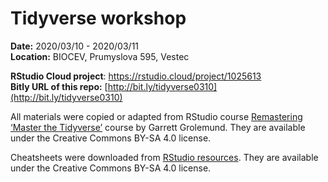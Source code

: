 # Tidyverse workshop

**Date:** 2020/03/10 - 2020/03/11  
**Location:** BIOCEV, Prumyslova 595, Vestec  

**RStudio Cloud project**: https://rstudio.cloud/project/1025613  
**Bitly URL of this repo:** [http://bit.ly/tidyverse0310](http://bit.ly/tidyverse0310)

All materials were copied or adapted from RStudio course [Remastering ‘Master the Tidyverse’](https://education.rstudio.com/blog/2019/09/remaster-tidyverse/) course by Garrett Grolemund. They are available under the Creative Commons BY-SA 4.0 license.

Cheatsheets were downloaded from [RStudio resources](https://www.rstudio.com/resources/cheatsheets/). They are available under the Creative Commons BY-SA 4.0 license.
